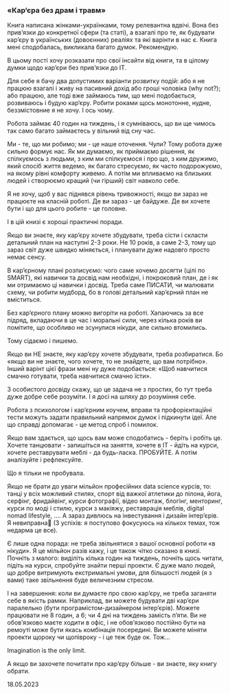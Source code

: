 ### «Кар‘єра без драм і травм»

Книга написана жінками-українками, тому релевантна вдвічі. Вона без прив’язки до конкретної сфери (та статі), а взагалі про те, як будувати кар’єру в українських (довоєнних) реаліях та які варінти в нас є. Книга мені сподобалась, викликала багато думок. Рекомендую.

В цьому пості хочу розказати про свої інсайти від книги, та в цілому думки щодо кар’єри без прив’язки до ІТ.

Для себе я бачу два допустимих варіанти розвитку подій: або я не працюю взагалі і живу на пасивний дохід або гроші чоловіка (why not?); або працюю, але тоді вже займаюсь тим, що мені подобається, розвиваюсь і будую кар‘єру. Робити роками щось монотонне, нудне, беззмістовние я не хочу. І ось чому.

Робота займає 40 годин на тиждень, і я сумніваюсь, що ви ще чимось так само багато займаєтесь у вільний від сну час.

Ми - те, що ми робимо; ми - це наше оточення. Чули? Тому робота дуже сильно формує нас. Як ми думаємо, як приймаємо рішення, як спілкуємось з людьми, з ким ми спілкуємося і про що, з ким дружимо, який спосіб життя ведемо, як багато стресуємо, як часто подорожуємо, на якому рівні комфорту живемо. А потім ми впливаємо на близьких людей і створюємо кращий (чи гірший) світ навколо себе.

Я не хочу, щоб у вас піднявся рівень тривожності, якщо ви зараз не працюєте на класній роботі. Де ви зараз - це байдуже. Де ви хочете бути і що для цього робите - це головне.

І в цій книзі є хороші практичні поради.

Якщо ви знаєте, яку карʼєру хочете збудувати, треба сісти і скласти детальний план на наступні 2-3 роки. Не 10 років, а саме 2-3, тому що зараз світ дуже швидко міняється, і планувати дуже надовго просто немає сенсу.

В карʼєрному плані розписуємо: чого саме хочемо досягти (цілі по SMART), які навички та досвід нам необхідні, і покроковий план, де і як ми отримаємо ці навички і досвід. Треба саме ПИСАТИ, чи малювати схему, чи робити мудборд, бо в голові детальний карʼєрний план не вміститься.

Без карʼєрного плану можно вигоріти на роботі. Хапаючись за все підряд, вкладаючи в це час і моральні сили, через кілька років ви помітите, що особливо не зсунулися нікуди, але сильно втомились.

Тому сідаємо і пишемо.

Якщо ви НЕ знаєте, яку карʼєру хочете збудувати, треба розбиратися. Бо «якщо ви не знаєте, чого хочете, то не знайдете, що вам потрібно». Інший варінт цієї фрази мені ну дуже подобається: «Щоб навчитися смачно готувати, треба навчитися смачно їсти».

3 особистого досвіду скажу, що це задача не з простих, бо тут треба дуже добре себе розуміти. І я досі на шляху до розуміння себе.

Робота з психологом і карʼєрним коучем, вправи та профорієнтаційні тести можуть задати правильний напрямок думок і підкинути ідеї. Але що справді допомагає - це метод спроб і помилок.

Якщо вам здається, що щось вам може сподобатись - беріть і робіть це. Хочете танцювати - запишіться на заняття, хочете в ІТ - йдіть на курси, хочете реставрувати меблі - да будь-ласка. ПРОБУЙТЕ. А потім аналізуйте і рефлексуйте.

Що я тільки не пробувала.

Якщо не брати до уваги мільйон професійних data science курсів, то: танці у всіх можливий стилях, спорт від важкої атлетики до пілона, йога, серфінг, фридайвінг, курси фотографії, відео монтаж, блогінг, менторинг, курси по моді і стилю, курси з макіяжу, реставрація меблів, digital nomad lifestyle, …. А зараз дивлюсь на інвестування і дизайн інтерʼєрів. Я невиправна🌚 (3 успіхів: я поступово фокусуюсь на кількох темах, тож недарма це все).

Є лише одна порада: не треба звільнятися з вашої основної роботи «в нікуди». Я це мільйон разів кажу, і це також чітко сказано в книзі. Почніть з малого: виділіть кілька годин на тиждень, почніть щось читати, підіть на курси, спробуйте знайти перші проекти. Є дуже мало людей, що добре витримують екстримальні умови, для більшості людей (я з вами) таке звільнення буде величезним стресом.

І на завершення: коли ви думаєте про свою карʼєру, не треба заганяти себе в якість рамки. Наприклад, ви можете будувати дві карʼєри паралельно (бути програмістом-дизайнером інтерʼєрів). Можете працювати не 8 годин, а 6; чи 4 дні на тиждень замість пʼяти. Ви не обовʼязково маєте ходити в офіс, і не обовʼязково постійно бути на ремоуті може бути якась комбінація посередині. Ви можете міняти проекти щороку чи щопівроку - і це теж буде ок. Тож…

Imagination is the only limit.

А якщо ви захочете почитати про карʼєру більше - ви знаєте, яку книгу обрати.

18.05.2023
